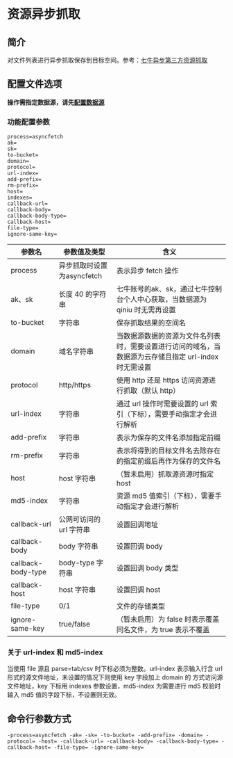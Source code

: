 # 资源异步抓取

## 简介
对文件列表进行异步抓取保存到目标空间。参考：[七牛异步第三方资源抓取](https://developer.qiniu.com/kodo/api/4097/asynch-fetch)  

## 配置文件选项
**操作需指定数据源，请先[配置数据源](../docs/datasource.md)**  

### 功能配置参数
```
process=asyncfetch
ak=
sk=
to-bucket=
domain=
protocol=
url-index=
add-prefix=
rm-prefix=
host=
indexes=
callback-url=
callback-body=
callback-body-type=
callback-host=
file-type=
ignore-same-key=
```  
|参数名|参数值及类型 | 含义|  
|-----|-------|-----|  
|process| 异步抓取时设置为asyncfetch | 表示异步 fetch 操作|  
|ak、sk|长度 40 的字符串|七牛账号的ak、sk，通过七牛控制台个人中心获取，当数据源为 qiniu 时无需再设置|  
|to-bucket|字符串| 保存抓取结果的空间名|  
|domain| 域名字符串| 当数据源数据的资源为文件名列表时，需要设置进行访问的域名，当数据源为云存储且指定 url-index 时无需设置|  
|protocol| http/https| 使用 http 还是 https 访问资源进行抓取（默认 http）|  
|url-index| 字符串| 通过 url 操作时需要设置的 url 索引（下标），需要手动指定才会进行解析|  
|add-prefix| 字符串| 表示为保存的文件名添加指定前缀|  
|rm-prefix| 字符串| 表示将得到的目标文件名去除存在的指定前缀后再作为保存的文件名|  
|host| host 字符串|（暂未启用）抓取源资源时指定 host|  
|md5-index| 字符串| 资源 md5 值索引（下标），需要手动指定才会进行解析|  
|callback-url| 公网可访问的 url 字符串| 设置回调地址|  
|callback-body| body 字符串| 设置回调 body|  
|callback-body-type| body-type 字符串| 设置回调 body 类型|  
|callback-host| host 字符串| 设置回调 host |  
|file-type| 0/1| 文件的存储类型|  
|ignore-same-key| true/false|（暂未启用）为 false 时表示覆盖同名文件，为 true 表示不覆盖|  

### 关于 url-index 和 md5-index
当使用 file 源且 parse=tab/csv 时下标必须为整数。url-index 表示输入行含 url 形式的源文件地址，未设置的情况下则使用 key 字段加上 domain 的
方式访问源文件地址，key 下标用 indexes 参数设置，md5-index 为需要进行 md5 校验时输入 md5 值的字段下标，不设置则无效。  

## 命令行参数方式
```
-process=asyncfetch -ak= -sk= -to-bucket= -add-prefix= -domain= -protocol= -host= -callback-url= -callback-body= -callback-body-type= -callback-host= -file-type= -ignore-same-key=
```


